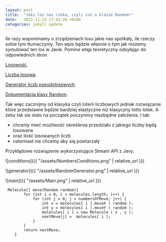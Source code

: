 ```yaml
---
layout: post
title:  "Jaki los nas czeka, czyli coś o klasie Random!"
date:   2022-11-13 17:41:28 +0100
categories: jekyll update
---
```

 Ile razy wspominamy o zrządzeniach losu jakie nas spotkały, ile rzeczy sobie tym tłumaczymy.
Ten wpis będzie własnie o tym jak możemy symulować ten los w Javie. 
 Pomine wtęp teoretyczny odsyłając do odpowiednich stron
 
[Losowość](https://pl.wikipedia.org/wiki/Losowo%C5%9B%C4%87).

[Liczba losowa](https://pl.wikipedia.org/wiki/Liczba_losowa).

[Generator liczb pseudolosowych](https://pl.wikipedia.org/wiki/Generator_liczb_pseudolosowych).

[Dokumentacja klasy Random](https://docs.oracle.com/javase/8/docs/api/java/util/Random.html).

Tak więc zacznijmy od klasyka czyli loterii liczbowych jednak rozwiązanie które przedstawie będzie 
bardziej elastyczne niz klasyczny totto lotek.
A żeby tak sie stalo na początek poczynimy niezbędne założenia. I tak:
- chcemy mieć mozliwość określenia przedziału z jakiego liczby będą losowane
- oraz ilość losowanych liczb
- natomiast nie chcemy aby się powtarzały

Przykłądowe rozwiązenie wykorzystujące Stream API z Javy.



![conditions]({{ "/assets/NumbersConditions.png" | relative_url }})

![generator]({{ "/assets/RandomGenerator.png" | relative_url }})

![main]({{ "/assets/Main.png" | relative_url }})


```
 Molecule[] move(Random random){
        for (int i = 0; i < molecules.length; i++) {
            for (int j = 0; j < numbersOfMove; j++) {
                int x = molecules[ i ].moveX ( random );
                int y = molecules[ i ].moveY ( random );
                molecules[ i ] = new Molecule ( x , y );
                nextMove[j] =  molecules[ i ];
            }
        }
        return nextMove;
    }
```


